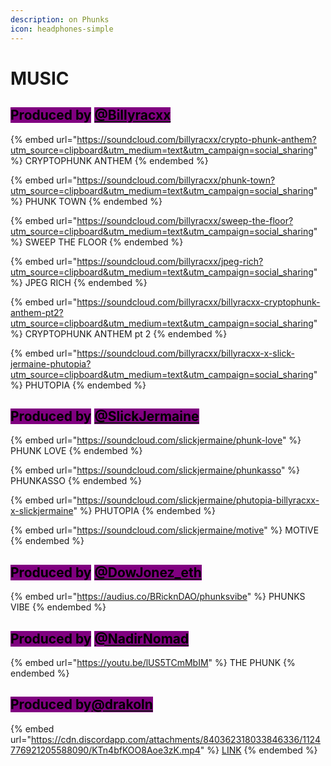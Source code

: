 ```yaml
---
description: on Phunks
icon: headphones-simple
---
```


# MUSIC

## <mark style="background-color:purple;">Produced by</mark> [<mark style="background-color:purple;">@Billyracxx</mark>](https://twitter.com/Billyracxx)

{% embed url="https://soundcloud.com/billyracxx/crypto-phunk-anthem?utm_source=clipboard&utm_medium=text&utm_campaign=social_sharing" %}
CRYPTOPHUNK ANTHEM
{% endembed %}

{% embed url="https://soundcloud.com/billyracxx/phunk-town?utm_source=clipboard&utm_medium=text&utm_campaign=social_sharing" %}
PHUNK TOWN
{% endembed %}

{% embed url="https://soundcloud.com/billyracxx/sweep-the-floor?utm_source=clipboard&utm_medium=text&utm_campaign=social_sharing" %}
SWEEP THE FLOOR
{% endembed %}

{% embed url="https://soundcloud.com/billyracxx/jpeg-rich?utm_source=clipboard&utm_medium=text&utm_campaign=social_sharing" %}
JPEG RICH
{% endembed %}

{% embed url="https://soundcloud.com/billyracxx/billyracxx-cryptophunk-anthem-pt2?utm_source=clipboard&utm_medium=text&utm_campaign=social_sharing" %}
CRYPTOPHUNK ANTHEM pt 2
{% endembed %}

{% embed url="https://soundcloud.com/billyracxx/billyracxx-x-slick-jermaine-phutopia?utm_source=clipboard&utm_medium=text&utm_campaign=social_sharing" %}
PHUTOPIA
{% endembed %}

## <mark style="background-color:purple;">Produced by</mark> [<mark style="background-color:purple;">@SlickJermaine</mark>](https://twitter.com/SlickJermaine)

{% embed url="https://soundcloud.com/slickjermaine/phunk-love" %}
PHUNK LOVE&#x20;
{% endembed %}

{% embed url="https://soundcloud.com/slickjermaine/phunkasso" %}
PHUNKASSO
{% endembed %}

{% embed url="https://soundcloud.com/slickjermaine/phutopia-billyracxx-x-slickjermaine" %}
PHUTOPIA
{% endembed %}

{% embed url="https://soundcloud.com/slickjermaine/motive" %}
MOTIVE&#x20;
{% endembed %}

## <mark style="background-color:purple;">Produced by</mark> [<mark style="background-color:purple;">@DowJonez\_eth</mark>](https://twitter.com/DowJonez_eth)

{% embed url="https://audius.co/BRicknDAO/phunksvibe" %}
PHUNKS VIBE
{% endembed %}

## <mark style="background-color:purple;">Produced by</mark> [<mark style="background-color:purple;">@NadirNomad</mark>](https://twitter.com/NadirNomad)

{% embed url="https://youtu.be/lUS5TCmMbIM" %}
THE PHUNK
{% endembed %}

## <mark style="background-color:purple;">Produced by</mark>[<mark style="background-color:purple;">@drakoln</mark>](https://twitter.com/drakoln)

{% embed url="https://cdn.discordapp.com/attachments/840362318033846336/1124776921205588090/KTn4bfKOO8Aoe3zK.mp4" %}
[LINK](https://twitter.com/drakoln/status/1675213541195022337?s=20)
{% endembed %}
